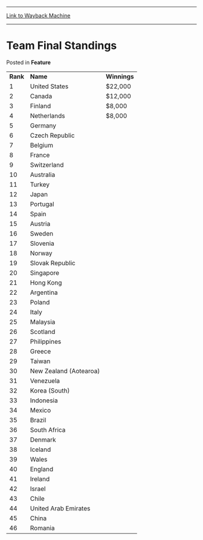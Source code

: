 
---
[Link to Wayback Machine](https://web.archive.org/web/20171030193549/https://magic.wizards.com/en/articles/archive/feature/team-final-standings-2000-01-01)

[_metadata_:description]:- "Rank Name Winnings 1 United States $22,000 2 Canada $12,000 3 Finland $8,000 4 Netherlands $8,000 5 Germany   6 Czech Republic  "
[_metadata_:generator]:- "Drupal 7 (http://drupal.org)"
[_metadata_:node]:- "961201"
[_metadata_:publish_date]:- "2000-01-01"
[_metadata_:source]:- "div-main-content"
[_metadata_:title]:- "Team Final Standings"
[_metadata_:wayback_capture_timestamp]:- "2017-10-30 19:35:49"
[_metadata_:wayback_raw_url]:- "https://web.archive.org/web/20171030193549id_/https://magic.wizards.com/en/articles/archive/feature/team-final-standings-2000-01-01"
[_metadata_:wayback_url]:- "https://magic.wizards.com/en/articles/archive/feature/team-final-standings-2000-01-01"
---


Team Final Standings
====================



 Posted in **Feature**














|  |  |  |
| --- | --- | --- |
| **Rank** | **Name** | **Winnings** |
| 1 | United States | $22,000 |
| 2 | Canada | $12,000 |
| 3 | Finland | $8,000 |
| 4 | Netherlands | $8,000 |
| 5 | Germany |  |
| 6 | Czech Republic |  |
| 7 | Belgium |  |
| 8 | France |  |
| 9 | Switzerland |  |
| 10 | Australia |  |
| 11 | Turkey |  |
| 12 | Japan |  |
| 13 | Portugal |  |
| 14 | Spain |  |
| 15 | Austria |  |
| 16 | Sweden |
| 17 | Slovenia |
| 18 | Norway |
| 19 | Slovak Republic |
| 20 | Singapore |
| 21 | Hong Kong |
| 22 | Argentina |
| 23 | Poland |
| 24 | Italy |
| 25 | Malaysia |
| 26 | Scotland |
| 27 | Philippines |
| 28 | Greece |
| 29 | Taiwan |
| 30 | New Zealand (Aotearoa) |
| 31 | Venezuela |
| 32 | Korea (South) |
| 33 | Indonesia |
| 34 | Mexico |
| 35 | Brazil |
| 36 | South Africa |
| 37 | Denmark |
| 38 | Iceland |
| 39 | Wales |
| 40 | England |
| 41 | Ireland |
| 42 | Israel |
| 43 | Chile |
| 44 | United Arab Emirates |
| 45 | China |
| 46 | Romania |







